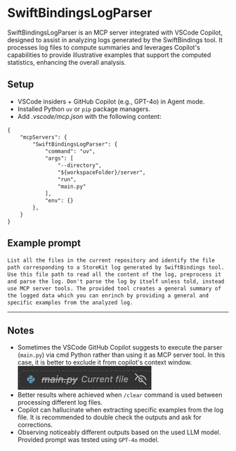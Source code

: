 # SwiftBindingsLogParser
SwiftBindingsLogParser is an MCP server integrated with VSCode Copilot, designed to assist in analyzing logs generated by the SwiftBindings tool. It processes log files to compute summaries and leverages Copilot's capabilities to provide illustrative examples that support the computed statistics, enhancing the overall analysis.

## Setup
- VSCode insiders + GitHub Copilot (e.g., GPT-4o) in Agent mode.
- Installed Python `uv` or `pip` package managers.
- Add *.vscode/mcp.json* with the following content:
```
{
    "mcpServers": {
        "SwiftBindingsLogParser": {
            "command": "uv",
            "args": [
                "--directory",
                "${workspaceFolder}/server",
                "run",
                "main.py"
            ],
            "env": {}
        },
    }
}
```


## Example prompt
```
List all the files in the current repository and identify the file path corresponding to a StoreKit log generated by SwiftBindings tool. Use this file path to read all the content of the log, preprocess it and parse the log. Don't parse the log by itself unless told, instead use MCP server tools. The provided tool creates a general summary of the logged data which you can enrinch by providing a general and specific examples from the analyzed log. 
```


---

## Notes

- Sometimes the VSCode GitHub Copilot suggests to execute the parser (`main.py`) via cmd Python rather than using it as MCP server tool. In this case, it is better to exclude it from copilot's context window. ![exclude_current_file](assets/file_exclusion.png)
- Better results where achieved when `/clear` command is used between processing different log files.
- Copilot can hallucinate when extracting specific examples from the log file. It is recommended to double check the outputs and ask for corrections.
- Observing noticeably different outputs based on the used LLM model. Provided prompt was tested using `GPT-4o` model.
